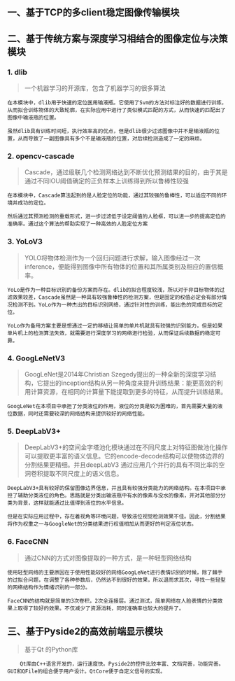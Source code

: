 ## 一、基于TCP的多client稳定图像传输模块





## 二、基于传统方案与深度学习相结合的图像定位与决策模块

### 1. dlib

>  一个机器学习的开源库，包含了机器学习的很多算法

  	在本模块中，dlib用于快速的定位医用输液瓶。它使用了Svm的方法对标注好的数据进行训练，从而拟合训练物体的大致轮廓，在实际应用中进行了类似模式匹配的方式，从而快速的匹配出了图像中输液瓶的位置。

  	虽然dlib具有训练时间短，执行效率高的优点，但是dlib很少过滤图像中并不是输液瓶的位置，从而导致了一副图像具有多个不是输液瓶的位置，对后续检测造成了一定的麻烦。

### 2. opencv-cascade

> Cascade，通过级联几个检测网络达到不断优化预测结果的目的，由于其是通过不同IOU阈值确定的正负样本上训练得到所以鲁棒性较强

  	在本模块中，Cascade算法起到的是人脸定位的功能，通过其较强的鲁棒性，可以适应不同的环境并成功的定位。

  	然后通过其预测检测的重载形式，进一步过滤低于设定阈值的人脸框，可以进一步的提高定位的准确率。通过这个算法的帮助实现了一种高效的人脸定位方案

### 3. YoLoV3

> YOLO将物体检测作为一个回归问题进行求解，输入图像经过一次inference，便能得到图像中所有物体的位置和其所属类别及相应的置信概率。

  	YoLo是作为一种目标识别的备份方案而存在。dlib的拟合程度较浅，所以对于非目标物体的过滤效果较差，Cascade虽然是一种具有较强鲁棒性的检测方案，但是固定的权值必定会有部分情况检测不到。YoLo作为一种杰出的目标识别网络，通过针对性的训练，能出色的完成目标的定位。

  	YoLo作为备用方案主要是想通过一定的移植让简单的单片机就具有较强的识别能力，但是如果单片机上的检测算法失效，就需要进行深度学习的网络进行检验，从而保证后续数据的稳定可靠。

### 4. GoogLeNetV3

> GoogLeNet是2014年Christian Szegedy提出的一种全新的深度学习结构，它提出的inception结构从另一种角度来提升训练结果：能更高效的利用计算资源，在相同的计算量下能提取到更多的特征，从而提升训练结果。

  	GoogLeNet在本项目中承担了分类液位的作用，液位的分类是较为困难的，首先需要大量的液位数据，同时还需要较深的网络结构来提供较好的网络性能。

### 5. DeepLabV3+

> DeepLabV3+的空间金字塔池化模块通过在不同尺度上对特征图做池化操作可以提取更丰富的语义信息。它的encode-decode结构可以使物体边界的分割结果更精细。并且deepLabV3 通过应用几个并行的具有不同比率的空洞卷积提取不同尺度上的语义信息。

  	DeepLabV3+具有较好的保留图像边界信息，并且具有较强分类能力的网络结构。在本项目中承担了辅助分类液位的角色。思路就是分类出输液瓶中有水的像素与没水的像素，并对其他部分分类为背景，这样就能通过比值得到液位的水平信息。

  	但是在实际应用过程中，存在着视角等环境问题，导致液位视觉检测效果不佳。因此，分割结果将作为权重之一与GoogleNet的分类结果进行权值相加从而更好的判定液位状态。

### 6. FaceCNN

> 通过CNN的方式对图像提取的一种方式，是一种轻型网络结构

  	使用轻型网络的主要原因在于使用性能较好的网络GoogLeNet进行表情识别的时候，除了棘手的过拟合问题，在调整了各种参数后，仍然达不到很好的效果，所以退而求其次，寻找一些轻型的网络结构作为情绪识别的一部分。

  	FaceCNN的结构就是简单的3次卷积，2次全连接层。通过测试，简单网络在人脸表情的分类效果上取得了较好的效果。不仅减少了资源消耗，同时准确率也较大的提升了。

## 三、基于Pyside2的高效前端显示模块

> 基于Qt 的Python库

        Qt库由C++语言开发的，运行速度快。Pyside2的控件比较丰富、文档完善，功能完善。GUI和QFile的组合便于用户设计。QtCore便于自定义信号的实现。